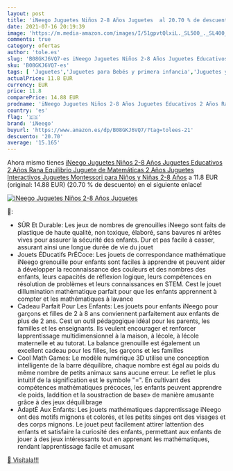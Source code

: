 ```yaml
---
layout: post
title: 'iNeego Juguetes Niños 2-8 Años Juguetes  al 20.70 % de descuento'
date: 2021-07-16 20:19:39
image: 'https://m.media-amazon.com/images/I/51gpvtQlxiL._SL500_._SL400_.jpg'
comments: true
category: ofertas
author: 'tole.es'
slug: 'B08GKJ6VQ7-es iNeego Juguetes Niños 2-8 Años Juguetes Educativos 2 Años...'
sku: 'B08GKJ6VQ7-es'
tags: [ 'Juguetes','Juguetes para Bebés y primera infancia','Juguetes y juegos','ineego','juguetes', ]
actualPrice: 11.8 EUR
currency: EUR
price: 11.8
comparePrice: 14.88 EUR
prodname: 'iNeego Juguetes Niños 2-8 Años Juguetes Educativos 2 Años Rana Equilibrio Juguete de Matemáticas 2 Años  Juguetes Interactivos  Juguetes Montessori para Niños y Niñas 2-8 Años'
country: 'es'
flag: '🇪🇸'
brand: 'iNeego'
buyurl: 'https://www.amazon.es/dp/B08GKJ6VQ7/?tag=tolees-21'
descuento: '20.70'
average: '15.165'
---
```


Ahora mismo tienes [iNeego Juguetes Niños 2-8 Años Juguetes Educativos 2 Años Rana Equilibrio Juguete de Matemáticas 2 Años  Juguetes Interactivos  Juguetes Montessori para Niños y Niñas 2-8 Años](https://www.amazon.es/dp/B08GKJ6VQ7/?tag=tolees-21) a 11.8 EUR (original: 14.88 EUR) (20.70 %  de descuento) en el siguiente enlace!

[![iNeego Juguetes Niños 2-8 Años Juguetes ](https://m.media-amazon.com/images/I/51gpvtQlxiL._SL500_._SL400_.jpg)](https://www.amazon.es/dp/B08GKJ6VQ7/?tag=tolees-21)

🔎:

- SÛR Et Durable: Les jeux de nombres de grenouilles iNeego sont faits de plastique de haute qualité, non toxique, élaboré, sans bavures ni arêtes vives pour assurer la sécurité des enfants. Dur et pas facile à casser, assurant ainsi une longue durée de vie du jouet
- Jouets ÉDucatifs PrÉCoce: Les jouets de correspondance mathématique iNeego grenouille pour enfants sont faciles à apprendre et peuvent aider à développer la reconnaissance des couleurs et des nombres des enfants, leurs capacités de réflexion logique, leurs compétences en résolution de problèmes et leurs connaissances en STEM. Cest le jouet dillumination mathématique parfait pour que les enfants apprennent à compter et les mathématiques à lavance
- Cadeau Parfait Pour Les Enfants: Les jouets pour enfants iNeego pour garçons et filles de 2 à 8 ans conviennent parfaitement aux enfants de plus de 2 ans. Cest un outil pédagogique idéal pour les parents, les familles et les enseignants. Ils veulent encourager et renforcer lapprentissage multidimensionnel à la maison, à lécole, à lécole maternelle et au tutorat. La balance grenouille est également un excellent cadeau pour les filles, les garçons et les familles
- Cool Math Games: Le modèle numérique 3D utilise une conception intelligente de la barre déquilibre, chaque nombre est égal au poids du même nombre de petits animaux sans aucune erreur. Le reflet le plus intuitif de la signification est le symbole "=". En cultivant des compétences mathématiques précoces, les enfants peuvent apprendre «le poids, laddition et la soustraction de base» de manière amusante grâce à des jeux déquilibrage
- AdaptÉ Aux Enfants: Les jouets mathématiques dapprentissage iNeego ont des motifs mignons et colorés, et les petits singes ont des visages et des corps mignons. Le jouet peut facilement attirer lattention des enfants et satisfaire la curiosité des enfants, permettant aux enfants de jouer à des jeux intéressants tout en apprenant les mathématiques, rendant lapprentissage facile et amusant

[🛒 Visítala!!!](https://www.amazon.es/dp/B08GKJ6VQ7/?tag=tolees-21)
